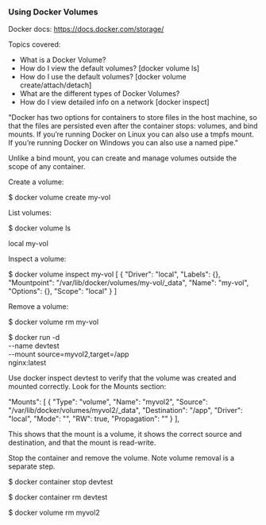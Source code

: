 ### Using Docker Volumes

Docker docs: https://docs.docker.com/storage/

Topics covered:
- What is a Docker Volume?
- How do I view the default volumes? [docker volume ls]
- How do I use the default volumes? [docker volume create/attach/detach]
- What are the different types of Docker Volumes?
- How do I view detailed info on a network [docker inspect]


"Docker has two options for containers to store files in the host machine, so that the files are persisted even after the container stops: volumes, and bind mounts. If you’re running Docker on Linux you can also use a tmpfs mount. If you’re running Docker on Windows you can also use a named pipe."


Unlike a bind mount, you can create and manage volumes outside the scope of any container.

Create a volume:

$ docker volume create my-vol

List volumes:

$ docker volume ls

local               my-vol

Inspect a volume:

$ docker volume inspect my-vol
[
    {
        "Driver": "local",
        "Labels": {},
        "Mountpoint": "/var/lib/docker/volumes/my-vol/_data",
        "Name": "my-vol",
        "Options": {},
        "Scope": "local"
    }
]

Remove a volume:

$ docker volume rm my-vol



$ docker run -d \
  --name devtest \
  --mount source=myvol2,target=/app \
  nginx:latest

Use docker inspect devtest to verify that the volume was created and mounted correctly. Look for the Mounts section:

"Mounts": [
    {
        "Type": "volume",
        "Name": "myvol2",
        "Source": "/var/lib/docker/volumes/myvol2/_data",
        "Destination": "/app",
        "Driver": "local",
        "Mode": "",
        "RW": true,
        "Propagation": ""
    }
],

This shows that the mount is a volume, it shows the correct source and destination, and that the mount is read-write.

Stop the container and remove the volume. Note volume removal is a separate step.

$ docker container stop devtest

$ docker container rm devtest

$ docker volume rm myvol2
 